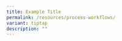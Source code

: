 ```yaml
---
title: Example Title
permalink: /resources/process-workflows/
variant: tiptap
description: ""
---
```

